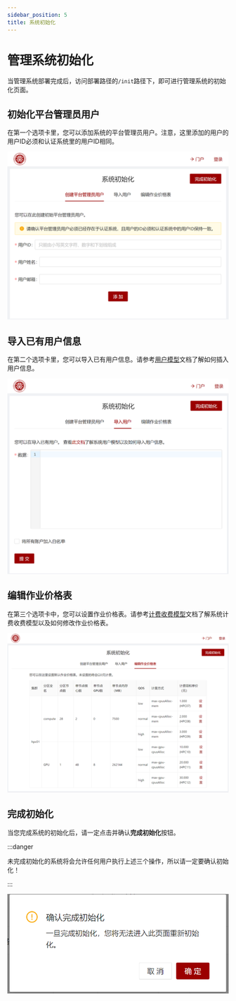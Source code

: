 ```yaml
---
sidebar_position: 5
title: 系统初始化
---
```


# 管理系统初始化

当管理系统部署完成后，访问部署路径的`/init`路径下，即可进行管理系统的初始化页面。

## 初始化平台管理员用户

在第一个选项卡里，您可以添加系统的平台管理员用户。注意，这里添加的用户的用户ID必须和认证系统里的用户ID相同。

![添加平台管理员用户](./init-admins.png)

## 导入已有用户信息

在第二个选项卡里，您可以导入已有用户信息。请参考[用户模型](../business/users.md#导入已有用户信息)文档了解如何插入用户信息。

![导入已有用户信息](./init-users.png)

## 编辑作业价格表

在第三个选项卡中，您可以设置作业价格表。请参考[计费收费模型](../business/billing.mdx#从网页编辑作业价格表)文档了解系统计费收费模型以及如何修改作业价格表。

![修改作业价格表](./init-prices.png)

## 完成初始化

当您完成系统的初始化后，请一定点击并确认**完成初始化**按钮。

:::danger

未完成初始化的系统将会允许任何用户执行上述三个操作，所以请一定要确认初始化！

:::

![初始化完成](./init-complete.png)
